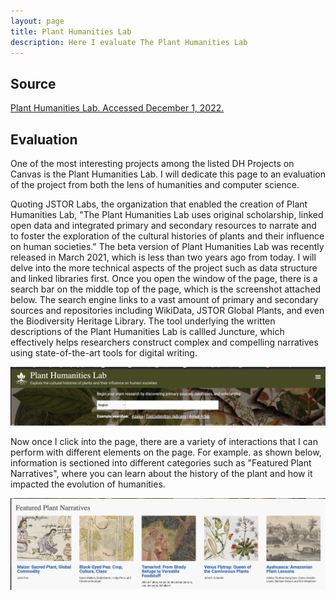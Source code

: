```yaml
---
layout: page
title: Plant Humanities Lab
description: Here I evaluate The Plant Humanities Lab
---
```

## Source

[Plant Humanities Lab. Accessed December 1, 2022.](https://lab.plant-humanities.org)

## Evaluation

One of the most interesting projects among the listed DH Projects on Canvas is the Plant Humanities Lab. I will dedicate this page to an evaluation of the project from both the lens of humanities and computer science. 

Quoting JSTOR Labs, the organization that enabled the creation of Plant Humanities Lab, "The Plant Humanities Lab uses original scholarship, linked open data and integrated primary and secondary resources to narrate and to foster the exploration of the cultural histories of plants and their influence on human societies."  The beta version of Plant Humanities Lab was recently released in March 2021, which is less than two years ago from today. I will delve into the more technical aspects of the project such as data structure and linked libraries first. Once you open the window of the page, there is a search bar on the middle top of the page, which is the screenshot attached below. The search engine links to a vast amount of primary and secondary sources and repositories including WikiData, JSTOR Global Plants, and even the Biodiversity Heritage Library. The tool underlying the written descriptions of the Plant Humanities Lab is callled Juncture, which effectively helps researchers construct complex and compelling narratives using state-of-the-art tools for digital writing. 

<img src="../assets/plant-humanities-header.png" alt="search bar" width="600"/>


Now once I click into the page, there are a variety of interactions that I can perform with different elements on the page. For example. as shown below, information is sectioned into different categories such as "Featured Plant Narratives", where you can learn about the history of the plant and how it impacted the evolution of humanities. 

<img src="../assets/plant-humanities-gallary.png" alt="search bar" width="800"/>

